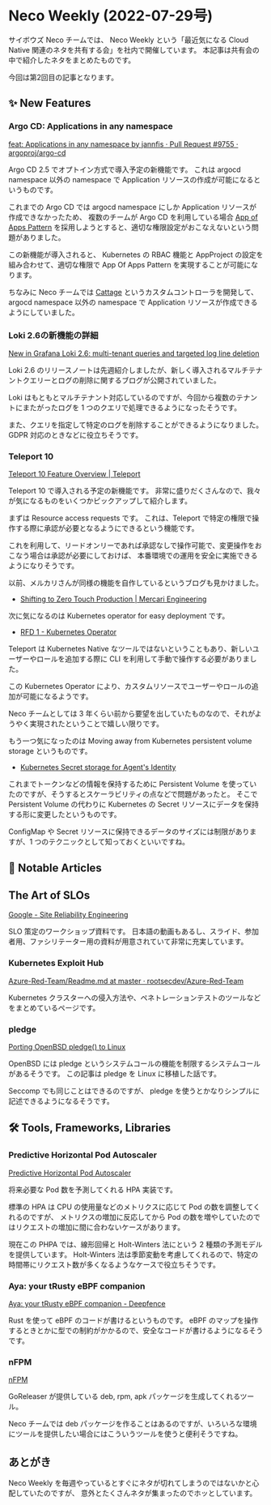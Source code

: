 # Neco Weekly (2022-07-29号)

<script async src="//cdn.embedly.com/widgets/platform.js" charset="UTF-8"></script>

サイボウズ Neco チームでは、 Neco Weekly という「最近気になる Cloud Native 関連のネタを共有する会」を社内で開催しています。
本記事は共有会の中で紹介したネタをまとめたものです。

今回は第2回目の記事となります。

## ✨ New Features

### Argo CD: Applications in any namespace

<a class="embedly-card" data-card-controls="0" href="https://github.com/argoproj/argo-cd/pull/9755">feat: Applications in any namespace by jannfis · Pull Request #9755 · argoproj/argo-cd</a>

Argo CD 2.5 でオプトイン方式で導入予定の新機能です。
これは argocd namespace 以外の namespace で Application リソースの作成が可能になるというものです。

これまでの Argo CD では argocd namespace にしか Application リソースが作成できなかったため、
複数のチームが Argo CD を利用している場合 
[App of Apps Pattern](https://argo-cd.readthedocs.io/en/stable/operator-manual/cluster-bootstrapping/#app-of-apps-pattern) 
 を採用しようとすると、適切な権限設定がおこなえないという問題がありました。

この新機能が導入されると、 Kubernetes の RBAC 機能と AppProject の設定を組み合わせて、適切な権限で App Of Apps Pattern を実現することが可能になります。

ちなみに Neco チームでは [Cattage](https://github.com/cybozu-go/cattage) というカスタムコントローラを開発して、
argocd namespace 以外の namespace で Application リソースが作成できるようにしていました。

### Loki 2.6の新機能の詳細

<a class="embedly-card" data-card-controls="0" href="https://grafana.com/blog/2022/07/27/grafana-loki-2.6-release/">New in Grafana Loki 2.6: multi-tenant queries and targeted log line deletion</a>

Loki 2.6 のリリースノートは先週紹介しましたが、新しく導入されるマルチテナントクエリーとログの削除に関するブログが公開されていました。

Loki はもともとマルチテナント対応しているのですが、今回から複数のテナントにまたがったログを 1 つのクエリで処理できるようになったそうです。

また、クエリを指定して特定のログを削除することができるようになりました。
GDPR 対応のときなどに役立ちそうです。

### Teleport 10

<a class="embedly-card" data-card-controls="0" href="https://goteleport.com/blog/teleport-10-feature-overview/">Teleport 10 Feature Overview | Teleport</a>

Teleport 10 で導入される予定の新機能です。
非常に盛りだくさんなので、我々が気になるものをいくつかピックアップして紹介します。

まずは Resource access requests です。
これは、Teleport で特定の権限で操作する際に承認が必要となるようにできるという機能です。

これを利用して、リードオンリーであれば承認なしで操作可能で、変更操作をおこなう場合は承認が必要にしておけば、
本番環境での運用を安全に実施できるようになりそうです。

以前、メルカリさんが同様の機能を自作しているというブログも見かけました。

- [Shifting to Zero Touch Production | Mercari Engineering](https://engineering.mercari.com/en/blog/entry/20220126-shifting-to-zero-touch-production/)


次に気になるのは Kubernetes operator for easy deployment です。

- [RFD 1 - Kubernetes Operator](https://github.com/gravitational/teleport-plugins/blob/master/rfd/0001-kubernetes-manager.md)

Teleport は Kubernetes Native なツールではないということもあり、新しいユーザーやロールを追加する際に
CLI を利用して手動で操作する必要がありました。

この Kubernetes Operator により、カスタムリソースでユーザーやロールの追加が可能になるようです。

Neco チームとしては 3 年くらい前から要望を出していたものなので、それがようやく実現されたということで嬉しい限りです。

もう一つ気になったのは Moving away from Kubernetes persistent volume storage というものです。

- [Kubernetes Secret storage for Agent's Identity](https://github.com/gravitational/teleport/pull/13942)

これまでトークンなどの情報を保持するために Persistent Volume を使っていたのですが、そうするとスケーラビリティの点などで問題があったと。
そこで Persistent Volume の代わりに Kubernetes の Secret リソースにデータを保持する形に変更したというものです。

ConfigMap や Secret リソースに保持できるデータのサイズには制限がありますが、1 つのテクニックとして知っておくといいですね。

## 👀 Notable Articles

## The Art of SLOs

<a class="embedly-card" data-card-controls="0" href="https://sre.google/resources/practices-and-processes/art-of-slos/">Google - Site Reliability Engineering</a>

SLO 策定のワークショップ資料です。
日本語の動画もあるし、スライド、参加者用、ファシリテーター用の資料が用意されていて非常に充実しています。

### Kubernetes Exploit Hub

<a class="embedly-card" data-card-controls="0" href="https://github.com/rootsecdev/Azure-Red-Team/blob/master/Kubernetes/Readme.md">Azure-Red-Team/Readme.md at master · rootsecdev/Azure-Red-Team</a>

Kubernetes クラスターへの侵入方法や、ペネトレーションテストのツールなどをまとめているページです。

### pledge

<a class="embedly-card" data-card-controls="0" href="https://justine.lol/pledge/">Porting OpenBSD pledge() to Linux</a>

OpenBSD には pledge というシステムコールの機能を制限するシステムコールがあるそうです。
この記事は pledge を Linux に移植した話です。

Seccomp でも同じことはできるのですが、 pledge を使うとかなりシンプルに記述できるようになるそうです。

## 🛠️ Tools, Frameworks, Libraries

### Predictive Horizontal Pod Autoscaler

<a class="embedly-card" data-card-controls="0" href="https://predictive-horizontal-pod-autoscaler.readthedocs.io/en/latest/">Predictive Horizontal Pod Autoscaler</a>

将来必要な Pod 数を予測してくれる HPA 実装です。

標準の HPA は CPU の使用量などのメトリクスに応じて Pod の数を調整してくれるのですが、
メトリクスの増加に反応してから Pod の数を増やしていたのではリクエストの増加に間に合わないケースがあります。

現在この PHPA では、線形回帰と Holt-Winters 法にという 2 種類の予測モデルを提供しています。
Holt-Winters 法は季節変動を考慮してくれるので、特定の時間帯にリクエスト数が多くなるようなケースで役立ちそうです。

### Aya: your tRusty eBPF companion

<a class="embedly-card" data-card-controls="0" href="https://deepfence.io/aya-your-trusty-ebpf-companion/">Aya: your tRusty eBPF companion - Deepfence</a>

Rust を使って eBPF のコードが書けるというものです。
eBPF のマップを操作するときとかに型での制約がかかるので、安全なコードが書けるようになるそうです。

### nFPM

<a class="embedly-card" data-card-controls="0" href="https://nfpm.goreleaser.com">nFPM</a>

GoReleaser が提供している deb, rpm, apk パッケージを生成してくれるツール。

Neco チームでは deb パッケージを作ることはあるのですが、いろいろな環境にツールを提供したい場合にはこういうツールを使うと便利そうですね。

## あとがき

Neco Weekly を毎週やっているとすぐにネタが切れてしまうのではないかと心配していたのですが、
意外とたくさんネタが集まったのでホッとしています。
